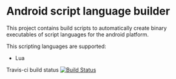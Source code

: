 # Android script language builder
This project contains build scripts to automatically create binary executables of script languages for the android platform.

This scripting languages are supported:
- Lua

Travis-ci build status [![Build Status](https://travis-ci.org/mneuroth/androidscriptlanguagebuilder.svg?branch=master)](https://travis-ci.org/mneuroth/androidscriptlanguagebuilder)
  
